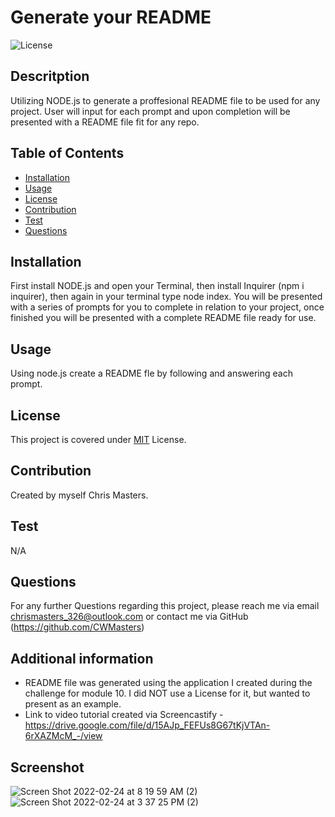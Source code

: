 # Generate your README
  ![License](https://img.shields.io/badge/License-MIT-brightgreen)

  ## Descritption
  Utilizing NODE.js to generate a proffesional README file to be used for any project. User will input for each prompt and upon completion will be presented with a README file fit for any repo.
    
  ## Table of Contents
  - [Installation](#installation) 
  - [Usage](#usage)
  - [License](#license)
  - [Contribution](#contribution)
  - [Test](#test)
  - [Questions](#questions)
  
  ## Installation
  First install NODE.js and open your Terminal, then install Inquirer (npm i inquirer), then again in your terminal type node index. You will be presented with a series of prompts for you to complete in relation to your project, once finished you will be presented with a complete README file ready for use.
    
  ## Usage
  Using node.js create a README fle by following and answering each prompt.
    
  ## License
  This project is covered under [MIT](https://opensource.org/licenses/MIT) License.
  
    
  ## Contribution
  Created by myself Chris Masters. 
    
  ## Test
  N/A
    
  ## Questions
  For any further Questions regarding this project, please reach me via email chrismasters_326@outlook.com or contact me via GitHub (https://github.com/CWMasters)
  
  ## Additional information
  * README file was generated using the application I created during the challenge for module 10. I did NOT use a License for it, but wanted to present as an example.
  * Link to video tutorial created via Screencastify - https://drive.google.com/file/d/15AJp_FEFUs8G67tKjVTAn-6rXAZMcM_-/view

  ## Screenshot
  ![Screen Shot 2022-02-24 at 8 19 59 AM (2)](https://user-images.githubusercontent.com/95546410/155618992-a3eabe50-dabe-4a66-a1b2-a2bd90c06ef0.png)
  ![Screen Shot 2022-02-24 at 3 37 25 PM (2)](https://user-images.githubusercontent.com/95546410/155619247-664d2b7d-406b-482b-be7e-52af6b44e888.png)


  
  
    
